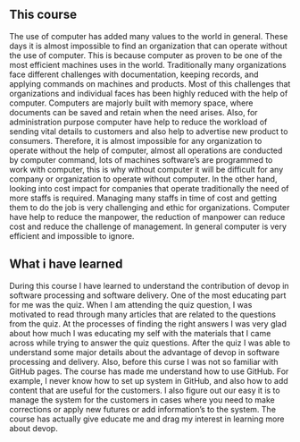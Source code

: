 ## This course

The use of computer has added many values to the world in general. These days it is almost impossible to find an organization that can operate without the use of computer. This is because computer as proven to be one of the most efficient machines uses in the world. Traditionally many organizations face different challenges with documentation, keeping records, and applying commands on machines and products. Most of this challenges that organizations and individual faces has been highly reduced with the help of computer. Computers are majorly built with memory space, where documents can be saved and retain when the need arises. Also, for administration purpose computer have help to reduce the workload of sending vital details to customers and also help to advertise new product to consumers. Therefore, it is almost impossible for any organization to operate without the help of computer, almost all operations are conducted by computer command, lots of machines software’s are programmed to work with computer, this is why without computer it will be difficult for any company or organization to operate without computer. In the other hand, looking into cost impact for companies that operate traditionally the need of more staffs is required. Managing many staffs in time of cost and getting them to do the job is very challenging and ethic for organizations. Computer have help to reduce the manpower, the reduction of manpower can reduce cost and reduce the challenge of management.  In general computer is very efficient and impossible to ignore. 

## What i have learned

During this course I have learned to understand the contribution of devop in software processing and software delivery. One of the most educating part for me was the quiz. When I am attending the quiz question, I was motivated to read through many articles that are related to the questions from the quiz. At the processes of finding the right answers I was very glad about how much I was educating my self with the materials that I came across while trying to answer the quiz questions. After the quiz I was able to understand some major details about the advantage of devop in software processing and delivery.  Also, before this curse I was not so familiar with GitHub pages. The course has made me understand how to use GitHub. For example, I never know how to set up system in GitHub, and also how to add content that are useful for the customers. I also figure out our easy it is to manage the system for the customers in cases where you need to make corrections or apply new futures or add information’s to the system. The course has actually give educate me and drag my interest in learning more about devop. 
